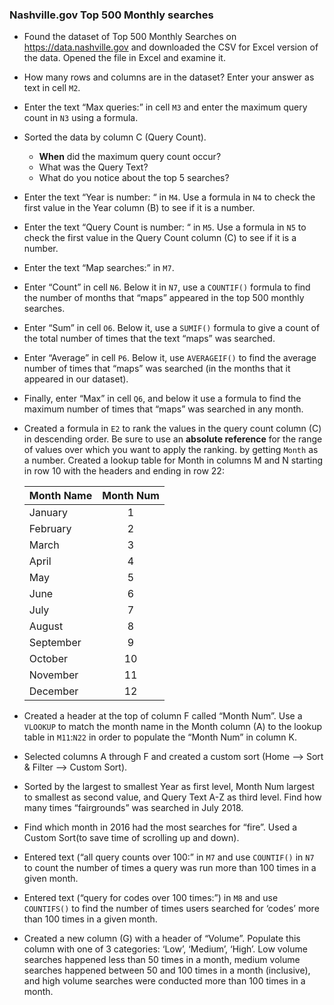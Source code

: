 ### Nashville.gov Top 500 Monthly searches

- Found the dataset of Top 500 Monthly Searches on https://data.nashville.gov and downloaded the CSV for Excel version of the data. Opened the file in Excel and examine it. 

- How many rows and columns are in the dataset? Enter your answer as text in cell `M2`.

- Enter the text “Max queries:” in cell `M3` and enter the maximum query count in `N3` using a formula.

- Sorted the data by column C (Query Count).  
    - **When** did the maximum query count occur?
    - What was the Query Text?
    - What do you notice about the top 5 searches?

- Enter the text “Year is number: “ in `M4`. Use a formula in `N4` to check the first value in the Year column (B) to see if it is a number.

- Enter the text “Query Count is number: “ in `M5`. Use a formula in `N5` to check the first value in the Query Count column (C) to see if it is a number.

- Enter the text “Map searches:” in `M7`. 
- Enter “Count” in cell `N6`. Below it in `N7`, use a `COUNTIF()` formula to find the number of months that “maps” appeared in the top 500 monthly searches.
- Enter “Sum” in cell `O6`. Below it, use a `SUMIF()` formula to give a count of the total number of times that the text “maps” was searched.
- Enter “Average” in cell `P6`. Below it, use `AVERAGEIF()` to find the average number of times that “maps” was searched (in the months that it appeared in our dataset).
- Finally, enter “Max” in cell `Q6`, and below it use a formula to find the maximum number of times that “maps” was searched in any month.

- Created a formula in `E2` to rank the values in the query count column (C) in descending order. Be sure to use an **absolute reference** for the range of values over which you want to apply the ranking. 
by getting `Month` as a number. Created a lookup table for Month in columns M and N starting in row 10 with the headers and ending in row 22:  

  Month Name   |  Month Num  
   -------     | :---------:  
  January      |   1   
  February     |   2   
  March        |   3   
  April        |   4   
  May          |   5   
  June         |   6   
  July         |   7   
  August       |   8   
  September    |   9   
  October      |   10   
  November     |   11   
  December     |   12   


- Created a header at the top of column F called “Month Num”. Use a `VLOOKUP` to match the month name in the Month column (A) to the lookup table in `M11`:`N22` in order to populate the “Month Num” in column K.

- Selected columns A through F and created a custom sort (Home --> Sort & Filter --> Custom Sort). 
- Sorted by the largest to smallest Year as first level, Month Num largest to smallest as second value, and Query Text A-Z as third level. Find how many times “fairgrounds” was searched in July 2018.

- Find which month in 2016 had the most searches for “fire”. Used a Custom Sort(to save time of scrolling up and down).

- Entered text (“all query counts over 100:” in `M7` and use `COUNTIF()` in `N7` to count the number of times a query was run more than 100 times in a given month.

- Entered text (“query for codes over 100 times:”) in `M8` and use `COUNTIFS()` to find the number of times users searched for ‘codes’ more than 100 times in a given month.

- Created a new column (G) with a header of “Volume”. Populate this column with one of 3 categories: ‘Low’, ‘Medium’, ‘High’. Low volume searches happened less than 50 times in a month, medium volume searches happened between 50 and 100 times in a month (inclusive), and high volume searches were conducted more than 100 times in a month.

